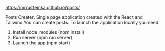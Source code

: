 https://mrrustemka.github.io/posts/

Posts Creater. Single page application created with the React and Tailwind.You can create posts.
To launch the application locally you need:

1. Install node_modules (npm install)
2. Run server (npm run server)
3. Launch the app (npm start)
